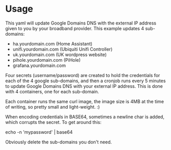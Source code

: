 # Usage

This yaml will update Google Domains DNS with the external IP address given to you by your broadband provider. This example updates 4 sub-domains:
  - ha.yourdomain.com      (Home Assistant)
  - unifi.yourdomain.com   (Ubiquiti Unifi Controller)
  - uk.yourdomain.com      (UK wordpress website)
  - pihole.yourdomain.com  (PiHole)
  - grafana.yourdomain.com 

Four secrets (username/password) are created to hold the credentials for each of the 4 google sub-domains, and then a cronjob runs every 5 minutes to update Google Domains DNS with your external IP address. This is done with 4 containers, one for each sub-domain. 

Each container runs the same curl image, the image size is 4MB at the time of writing, so pretty small and light-weight. :) 

When encoding credentials in BASE64, sometimes a newline char is added, which corrupts the secret. To get around this:

echo -n 'mypassword' | base64

Obviously delete the sub-domains you don't need.
